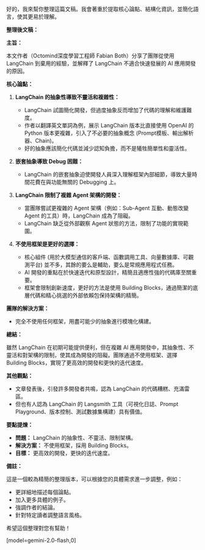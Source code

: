 好的，我來幫你整理這篇文稿。我會著重於提取核心論點、結構化資訊，並簡化語言，使其更易於理解。

**整理後文稿：**

**主旨：**

本文作者（Octomind深度學習工程師 Fabian Both）分享了團隊從使用 LangChain 到棄用的經驗，並解釋了 LangChain 不適合快速發展的 AI 應用開發的原因。

**核心論點：**

1.  **LangChain 的抽象性導致不靈活和複雜性：**

    *   LangChain 試圖簡化開發，但過度抽象反而增加了代碼的理解和維護難度。
    *   作者以翻譯英文單詞為例，展示 LangChain 版本比直接使用 OpenAI 的 Python 版本更複雜，引入了不必要的抽象概念 (Prompt模板、輸出解析器、Chain)。
    *   好的抽象應該簡化代碼並減少認知負擔，而不是犧牲簡單性和靈活性。

2.  **嵌套抽象導致 Debug 困難：**

    *   LangChain 的嵌套抽象迫使開發人員深入理解框架內部細節，導致大量時間花費在與功能無關的 Debugging 上。

3.  **LangChain 限制了複雜 Agent 架構的開發：**

    *   當團隊嘗試更複雜的 Agent 架構（例如：Sub-Agent 互動、動態改變 Agent 的工具）時，LangChain 成為了阻礙。
    *   LangChain 缺乏從外部觀察 Agent 狀態的方法，限制了功能的實現範圍。

4.  **不使用框架是更好的選擇：**

    *   核心組件 (用於大模型通信的客戶端、函數調用工具、向量數據庫、可觀測平台) 並不多，其餘的要么是輔助，要么是常規應用程式任務。
    *   AI 開發的重點在於快速迭代和原型設計，精簡且適應性強的代碼庫至關重要。
    *   框架會限制創新速度，更好的方法是使用 Building Blocks，通過簡潔的底層代碼和精心挑選的外部依賴包保持架構的精簡。

**團隊的解決方案：**

*   完全不使用任何框架，用盡可能少的抽象進行模塊化構建。

**總結：**

雖然 LangChain 在初期可能提供便利，但在複雜 AI 應用開發中，其抽象性、不靈活和對架構的限制，使其成為開發的阻礙。團隊通過不使用框架、選擇 Building Blocks，實現了更高效的開發和更快的迭代速度。

**其他觀點：**

*   文章發表後，引發許多開發者共鳴，認為 LangChain 的代碼糟糕、充滿雷區。
*   但也有人認為 LangChain 的 Langsmith 工具（可視化日誌、Prompt Playground、版本控制、測試數據集構建）具有價值。

**要點提煉：**

*   **問題：** LangChain 的抽象性、不靈活、限制架構。
*   **解決方案：** 不使用框架，採用 Building Blocks。
*   **目標：** 更高效的開發，更快的迭代速度。

**備註：**

這是一個較為精簡的整理版本，可以根據您的具體需求進一步調整，例如：

*   更詳細地描述每個論點。
*   加入更多具體的例子。
*   強調作者的結論。
*   針對特定讀者調整語言風格。

希望這個整理對您有幫助！

[model=gemini-2.0-flash,0]
